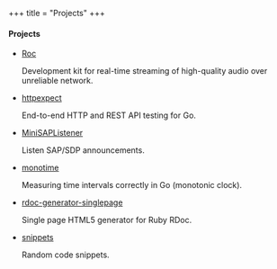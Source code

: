 +++
title = "Projects"
+++

#### Projects

* [Roc](https://github.com/roc-project/roc)

    Development kit for real-time streaming of high-quality audio over unreliable network.

* [httpexpect](https://github.com/gavv/httpexpect)

    End-to-end HTTP and REST API testing for Go.

* [MiniSAPListener](https://github.com/gavv/MiniSAPListener)

    Listen SAP/SDP announcements.

* [monotime](https://github.com/gavv/monotime)

    Measuring time intervals correctly in Go (monotonic clock).

* [rdoc-generator-singlepage](https://github.com/rbdoc/rdoc-generator-singlepage)

    Single page HTML5 generator for Ruby RDoc.

* [snippets](https://github.com/gavv/snippets)

    Random code snippets.

